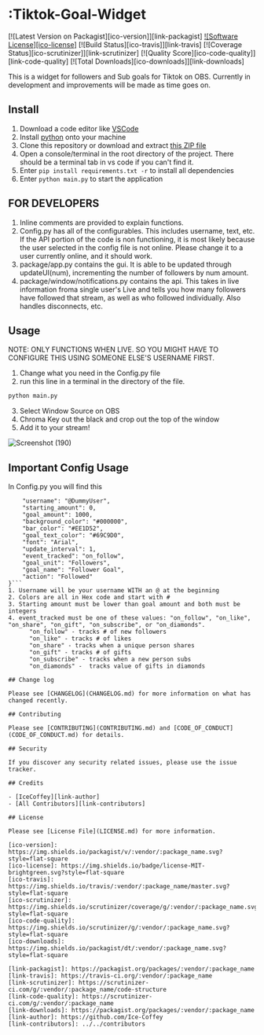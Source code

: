 # :Tiktok-Goal-Widget

[![Latest Version on Packagist][ico-version]][link-packagist]
[![Software License][ico-license]](LICENSE.md)
[![Build Status][ico-travis]][link-travis]
[![Coverage Status][ico-scrutinizer]][link-scrutinizer]
[![Quality Score][ico-code-quality]][link-code-quality]
[![Total Downloads][ico-downloads]][link-downloads]

This is a widget for followers and Sub goals for Tiktok on OBS. Currently in development and improvements will be made as time goes on.


## Install
1. Download a code editor like [VSCode](https://code.visualstudio.com/Download)
2. Install [python](https://www.python.org/downloads/) onto your machine
3. Clone this repository or download and extract [this ZIP file](https://github.com/Ice-Coffey/Tiktok-Goal-Widget/archive/refs/heads/main.zip)
4. Open a console/terminal in the root directory of the project. There should be a terminal tab in vs code if you can't find it.
5. Enter `pip install requirements.txt -r` to install all dependencies
6. Enter `python main.py` to start the application

## FOR DEVELOPERS
1. Inline comments are provided to explain functions.
2. Config.py has all of the configurables. This includes username, text, etc. If the API portion of the code is non functioning, it is most likely because the user selected in the config file is not online. Please change it to a user currently online, and it should work.
3. package/app.py contains the gui. It is able to be updated through updateUI(num), incrementing the number of followers by num amount.
4. package/window/notifications.py contains the api. This takes in live information froma single user's Live and tells you how many followers have followed that stream, as well as who followed individually. Also handles disconnects, etc.

## Usage
NOTE: ONLY FUNCTIONS WHEN LIVE. SO YOU MIGHT HAVE TO CONFIGURE THIS USING SOMEONE ELSE'S USERNAME FIRST.
1. Change what you need in the Config.py file
2. run this line in a terminal in the directory of the file.
``` python
python main.py
```
3. Select Window Source on OBS
4. Chroma Key out the black and crop out the top of the window
5. Add it to your stream!


![Screenshot (190)](https://user-images.githubusercontent.com/38543752/184234605-9d1f7fa1-1587-49a9-b099-a03166eba961.png)

## Important Config Usage
In Config.py you will find this
```configuration = {
    "username": "@DummyUser",
    "starting_amount": 0,
    "goal_amount": 1000,
    "background_color": "#000000",
    "bar_color": "#EE1D52",
    "goal_text_color": "#69C9D0",
    "font": "Arial",
    "update_interval": 1,
    "event_tracked": "on_follow",
    "goal_unit": "Followers",
    "goal_name": "Follower Goal",
    "action": "Followed"
}```
1. Username will be your username WITH an @ at the beginning
2. Colors are all in Hex code and start with #
3. Starting amount must be lower than goal amount and both must be integers
4. event_tracked must be one of these values: "on_follow", "on_like", "on_share", "on_gift", "on_subscribe", or "on_diamonds".
      "on_follow" - tracks # of new followers
      "on_like" - tracks # of likes
      "on_share" - tracks when a unique person shares
      "on_gift" - tracks # of gifts
      "on_subscribe" - tracks when a new person subs
      "on_diamonds" -  tracks value of gifts in diamonds

## Change log

Please see [CHANGELOG](CHANGELOG.md) for more information on what has changed recently.

## Contributing

Please see [CONTRIBUTING](CONTRIBUTING.md) and [CODE_OF_CONDUCT](CODE_OF_CONDUCT.md) for details.

## Security

If you discover any security related issues, please use the issue tracker.

## Credits

- [IceCoffey][link-author]
- [All Contributors][link-contributors]

## License

Please see [License File](LICENSE.md) for more information.

[ico-version]: https://img.shields.io/packagist/v/:vendor/:package_name.svg?style=flat-square
[ico-license]: https://img.shields.io/badge/license-MIT-brightgreen.svg?style=flat-square
[ico-travis]: https://img.shields.io/travis/:vendor/:package_name/master.svg?style=flat-square
[ico-scrutinizer]: https://img.shields.io/scrutinizer/coverage/g/:vendor/:package_name.svg?style=flat-square
[ico-code-quality]: https://img.shields.io/scrutinizer/g/:vendor/:package_name.svg?style=flat-square
[ico-downloads]: https://img.shields.io/packagist/dt/:vendor/:package_name.svg?style=flat-square

[link-packagist]: https://packagist.org/packages/:vendor/:package_name
[link-travis]: https://travis-ci.org/:vendor/:package_name
[link-scrutinizer]: https://scrutinizer-ci.com/g/:vendor/:package_name/code-structure
[link-code-quality]: https://scrutinizer-ci.com/g/:vendor/:package_name
[link-downloads]: https://packagist.org/packages/:vendor/:package_name
[link-author]: https://github.com/Ice-Coffey
[link-contributors]: ../../contributors
